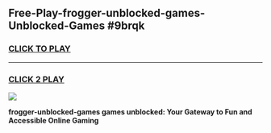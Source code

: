 
## Free-Play-frogger-unblocked-games-Unblocked-Games #9brqk
<h3>
<a href="https://news.freeplayer.one?title=frogger-unblocked-games&ref=8M">CLICK TO PLAY</a></h3>
<hr>

<h3>
<a href="https://news.freeplayer.one?title=frogger-unblocked-games&ref=8M">CLICK 2 PLAY</a>
  
</h3>

<a href="https://news.freeplayer.one?title=frogger-unblocked-games&ref=8M"><img src="https://clearcache.store/games.png"></a>


**frogger-unblocked-games games unblocked: Your Gateway to Fun and Accessible Online Gaming**
